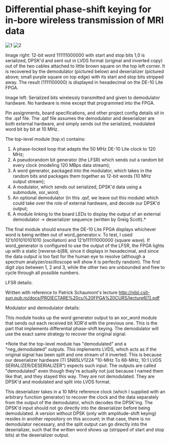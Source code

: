 # Differential phase-shift keying for in-bore wireless transmission of MRI data

![1](https://user-images.githubusercontent.com/58052954/187008078-d949163c-7649-4bff-8e2d-28350a062a1a.jpg) ![2](https://user-images.githubusercontent.com/58052954/187008111-854a0496-b421-467a-91f5-9f710380d579.jpg)

Image right: 12-bit word 111111000000 with start and stop bits 1,0 is serialized, DPSK'd and sent out in LVDS format (original and inverted copy) out of the two cables attached to little brown square on the top left corner. It is recovered by the demodulator (pictured below) and deserializer (pictured above; small purple square on top edge) with its start and stop bits stripped away. The result (1111100000) is displayed in hexadecimal on the DE-10 Lite FPGA.

Image left: Serialized bits wirelessly transmitted and given to demodulator hardware. No hardware is mine except that programmed into the FPGA.

Pin assignments, board specifications, and other project config details sit in the .qsf file.
The .qsf file assumes the demodulator and deserializer are both external hardware, and simply sends out the serialized, modulated word bit by bit at 10 MHz.

The top-level module (top.v) contains:

1. A phase-locked loop that adapts the 50 MHz DE-10 Lite clock to 120 MHz;
2. A pseudorandom bit generator (the LFSR) which sends out a random bit every clock (modeling 120 MBps data stream);
3. A word generator, packaged into the modulator, which takes in the random bits and packages them together as 12-bit words (10 MHz output stream);
4. A modulator, which sends out serialized, DPSK'd data using a submodule, xor_word;
5. An optional demodulator (in this .qsf, we leave out this module) which could take over the role of external hardware, and decode our DPSK'd output;
6. A module linking to the board LEDs to display the output of an external demodulator -> deserializer sequence (written by Greig Scott).*

The final module should ensure the DE-10 Lite FPGA displays whichever word is being written out of word_generator.v. To test, I used 12'b101010101010 (oscillation) and 12'b111111000000 (square wave). If word_generator is configured to use the output of the LFSR, the FPGA lights up with a static [reverse-b]88, since it displays in hexadecimal, and since the data output is too fast for the human eye to resolve (although a spectrum analyzer/oscilloscope will show it is perfectly random). The first digit zips between 1, 2 and 3, while the other two are unbounded and free to cycle through all possible numbers.

LFSR details:

Written with reference to Patrick Schaumont's lecture http://rdsl.csit-sun.pub.ro/docs/PROIECTARE%20cu%20FPGA%20CURS/lecture6[1].pdf

Modulator and demodulator details:

This module hooks up the word generator output to an xor_word module that sends out each received bit XOR'd with the previous one. This is the part that implements differential phase-shift keying. The demodulator will use the exact same strategy to recover the original signal.

*Note that the top-level module has "demodulated" and a "neg_demodulated" outputs. This implements LVDS, which acts as if the original signal has been split and one stream of it inverted. This is because our deserializer hardware (TI SN65LV1224 "10-MHz To 66-MHz, 10:1 LVDS SERIALIZER/DESERIALIZER") expects such input. The outputs are called "demodulated" even though they're actually not just because I named them like that, and they stayed this way. They are not demodulated. They are DPSK'd and modulated and split into LVDS format.

This deserializer takes in a 10 MHz reference clock (which I supplied with an arbitrary function generator) to recover the clock and the data separately from the output of the demodulator, which decodes the DPSK'ing. The DPSK'd input should not go directly into the deserializer before being demodulated. A version without DPSK (only with amplitude-shift keying) resides in another repository on this account; in that case, there is no demodulator necessary, and the split output can go directly into the deserializer, such that the written word shows up (stripped of start and stop bits) at the deserializer output.
